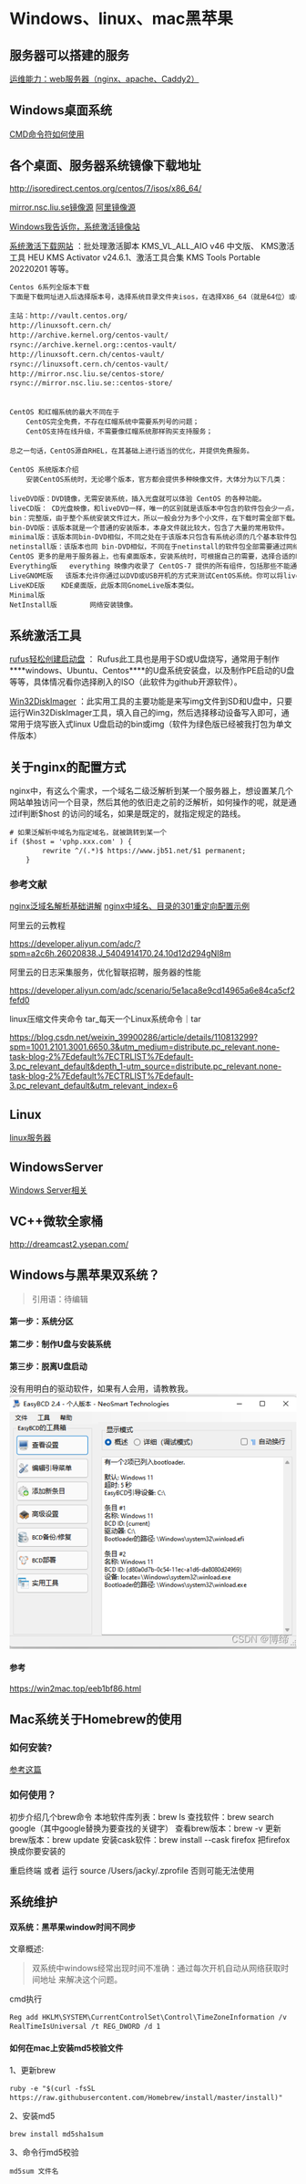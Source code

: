 # Windows、linux、mac黑苹果

## 服务器可以搭建的服务

[运维能力：web服务器（nginx、apache、Caddy2）](Note/TechN/ywshow/webserver.md)



## Windows桌面系统

[CMD命令符如何使用](Note/other/cmd.md)

## 各个桌面、服务器系统镜像下载地址

http://isoredirect.centos.org/centos/7/isos/x86_64/

[mirror.nsc.liu.se镜像源](http://mirror.nsc.liu.se/CentOS/)
[阿里镜像源](http://mirrors.aliyun.com/centos/7.9.2009/isos/x86_64/)

 [Windows我告诉你，系统激活镜像站](https://msdn.itellyou.cn/) 

 [系统激活下载网站](http://www.aichunjing.com/jhgj1/) ：批处理激活脚本 KMS_VL_ALL_AIO v46 中文版、 KMS激活工具 HEU KMS Activator v24.6.1、激活工具合集 KMS Tools Portable 20220201  等等。

```tex
Centos 6系列全版本下载
下面是下载网址进入后选择版本号，选择系统目录文件夹isos，在选择X86_64（就是64位）或者i386（就是32位），进入后就看到了，复制到迅雷下载即可。

主站：http://vault.centos.org/
http://linuxsoft.cern.ch/
http://archive.kernel.org/centos-vault/
rsync://archive.kernel.org::centos-vault/
http://linuxsoft.cern.ch/centos-vault/
rsync://linuxsoft.cern.ch/centos-vault/
http://mirror.nsc.liu.se/centos-store/
rsync://mirror.nsc.liu.se::centos-store/
 

CentOS 和红帽系统的最大不同在于
    CentOS完全免费，不存在红帽系统中需要系列号的问题；
    CentOS支持在线升级，不需要像红帽系统那样购买支持服务； 

总之一句话，CentOS源自RHEL，在其基础上进行适当的优化，并提供免费服务。

CentOS 系统版本介绍
    安装CentOS系统时，无论哪个版本，官方都会提供多种映像文件，大体分为以下几类：

liveDVD版：DVD镜像，无需安装系统，插入光盘就可以体验 CentOS 的各种功能。
liveCD版： CD光盘映像，和liveDVD一样，唯一的区别就是该版本中包含的软件包会少一点，安装系统时使用 U 盘或者CD光盘进行安装。
bin：完整版，由于整个系统安装文件过大，所以一般会分为多个小文件，在下载时需全部下载。
bin-DVD版：该版本就是一个普通的安装版本，本身文件就比较大，包含了大量的常用软件。
minimal版：该版本同bin-DVD相似，不同之处在于该版本只包含有系统必须的几个基本软件包。
netinstall版：该版本也同 bin-DVD相似，不同在于netinstall的软件包全部需要通过网络下载进行安装。
CentOS 更多的是用于服务器上，也有桌面版本，安装系统时，可根据自己的需要，选择合适的映像。安装映像版本解析DVD版,假若你不清楚用哪个映像，就选择DVD版本映像，此版本可以让你选择需要安装的组件，并包含所有在图像安装界面内可选择的组件。
Everything版   everything 映像内收录了 CentOS-7 提供的所有组件，包括那些不能通过安装程序直接安装的组件。
LiveGNOME版   该版本允许你通过以DVD或USB开机的方式来测试CentOS系统。你可以将live映像上的系统安装到映像，但是此版本会安装live映像内包含的所有的组件。
LiveKDE版    KDE桌面版，此版本同GnomeLive版本类似。
Minimal版
NetInstall版        网络安装镜像。
```

## 系统激活工具

 [rufus轻松创建启动盘](http://rufus.ie/zh/) ： Rufus此工具也是用于SD或U盘烧写，通常用于制作***\*windows、Ubuntu、Centos\****的U盘系统安装盘，以及制作PE启动的U盘等等，具体情况看你选择刷入的ISO（此软件为github开源软件）。

[Win32DiskImager](https://win32diskimager.org/) ：此实用工具的主要功能是来写img文件到SD和U盘中，只要运行Win32DiskImager工具，填入自己的img，然后选择移动设备写入即可，通常用于烧写嵌入式linux U盘启动的bin或img（软件为绿色版已经被我打包为单文件版本）

## 关于nginx的配置方式

nginx中，有这么个需求，一个域名二级泛解析到某一个服务器上，想设置某几个网站单独访问一个目录，然后其他的依旧走之前的泛解析，如何操作的呢，就是通过if判断$host 的访问的域名，如果是既定的，就指定规定的路线。

```Shell
# 如果泛解析中域名为指定域名，就被跳转到某一个
if ($host = 'vphp.xxx.com' ) {
        rewrite ^/(.*)$ https://www.jb51.net/$1 permanent;
    }
```


### 参考文献
[nginx泛域名解析基础讲解](https://www.liuvv.com/p/d039.html)
[nginx中域名、目录的301重定向配置示例](https://www.jb51.net/article/52570.htm)



阿里云的云教程

https://developer.aliyun.com/adc/?spm=a2c6h.26020838.J_5404914170.24.10d12d294gNI8m

阿里云的日志采集服务，优化智联招聘，服务器的性能

https://developer.aliyun.com/adc/scenario/5e1aca8e9cd14965a6e84ca5cf2fefd0

linux压缩文件夹命令 tar_每天一个Linux系统命令｜tar

https://blog.csdn.net/weixin_39900286/article/details/110813299?spm=1001.2101.3001.6650.3&utm_medium=distribute.pc_relevant.none-task-blog-2%7Edefault%7ECTRLIST%7Edefault-3.pc_relevant_default&depth_1-utm_source=distribute.pc_relevant.none-task-blog-2%7Edefault%7ECTRLIST%7Edefault-3.pc_relevant_default&utm_relevant_index=6

## Linux

[linux服务器](linux.md)

## WindowsServer

[Windows Server相关](WinServe.md)

## VC++微软全家桶

http://dreamcast2.ysepan.com/

## Windows与黑苹果双系统？

> 引用语：待编辑

#### 第一步：系统分区
#### 第二步：制作U盘与安装系统
#### 第三步：脱离U盘启动



没有用明白的驱动软件，如果有人会用，请教教我。
![EasyBcd](index.assets/watermark,type_d3F5LXplbmhlaQ,shadow_50,text_Q1NETiBA5Y2a57yU,size_20,color_FFFFFF,t_70,g_se,x_16-16517353766902.png)



#### 参考
https://win2mac.top/eeb1bf86.html







## Mac系统关于Homebrew的使用
### 如何安装?
[参考这篇](https://zhuanlan.zhihu.com/p/111014448)

### 如何使用？

初步介绍几个brew命令
本地软件库列表：brew ls
查找软件：brew search google（其中google替换为要查找的关键字）
查看brew版本：brew -v  更新brew版本：brew update
安装cask软件：brew install --cask firefox 把firefox换成你要安装的
    
 重启终端 或者 运行 source /Users/jacky/.zprofile   否则可能无法使用



## 系统维护

#### 双系统：黑苹果window时间不同步

文章概述:

> 双系统中windows经常出现时间不准确：通过每次开机自动从网络获取时间地址 来解决这个问题。


cmd执行

```Cmd
Reg add HKLM\SYSTEM\CurrentControlSet\Control\TimeZoneInformation /v RealTimeIsUniversal /t REG_DWORD /d 1
```



#### 如何在mac上安装md5校验文件

1、更新brew

```Shell
ruby -e "$(curl -fsSL https://raw.githubusercontent.com/Homebrew/install/master/install)"
```

2、安装md5

```Shell
brew install md5sha1sum
```

3、命令行md5校验

```Shell
md5sum 文件名
```





